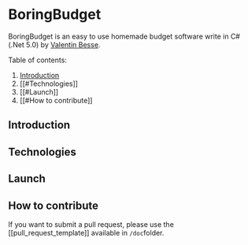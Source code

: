 # BoringBudget
BoringBudget is an easy to use homemade budget software write in C# (.Net 5.0) by [Valentin Besse](https://github.com/valentinbesse).

Table of contents:
1. [Introduction](#Introduction)
2. [[#Technologies]]
3. [[#Launch]]
4. [[#How to contribute]]

## Introduction

## Technologies

## Launch

## How to contribute
If you want to submit a pull request, please use the [[pull_request_template]] available in `/doc`folder.
